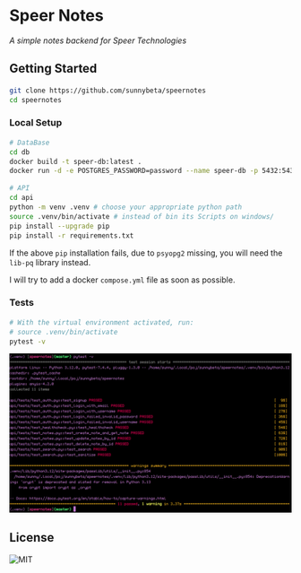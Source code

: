 # Speer Notes

*A simple notes backend for Speer Technologies*

## Getting Started

```bash
git clone https://github.com/sunnybeta/speernotes
cd speernotes
```

### Local Setup

```bash
# DataBase
cd db
docker build -t speer-db:latest . 
docker run -d -e POSTGRES_PASSWORD=password --name speer-db -p 5432:5432 speer-db
```

```bash
# API
cd api
python -m venv .venv # choose your appropriate python path
source .venv/bin/activate # instead of bin its Scripts on windows/
pip install --upgrade pip
pip install -r requirements.txt
```

If the above `pip` installation fails, due to `psyopg2` missing, you will need the `lib-pq` library instead.

I will try to add a docker `compose.yml` file as soon as possible.

### Tests

```bash
# With the virtual environment activated, run:
# source .venv/bin/activate
pytest -v
```

![PyTestSS](/images/tests.png)

## License

![MIT](LICENSE)
